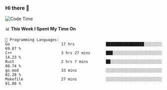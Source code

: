 ### Hi there 👋

<!--
**CrazyCollin/crazycollin** is a ✨ _special_ ✨ repository because its `README.md` (this file) appears on your GitHub profile.

Here are some ideas to get you started:

- 🔭 I’m currently working on ...
- 🌱 I’m currently learning ...
- 👯 I’m looking to collaborate on ...
- 🤔 I’m looking for help with ...
- 💬 Ask me about ...
- 📫 How to reach me: ...
- 😄 Pronouns: ...
- ⚡ Fun fact: ...
-->

<!--START_SECTION:waka-->
![Code Time](http://img.shields.io/badge/Code%20Time-241%20hrs%2045%20mins-blue)

📊 **This Week I Spent My Time On** 

```text
💬 Programming Languages: 
Go                       17 hrs              █████████████████░░░░░░░░   69.87 % 
C++                      3 hrs 27 mins       ███░░░░░░░░░░░░░░░░░░░░░░   14.23 % 
Rust                     2 hrs 7 mins        ██░░░░░░░░░░░░░░░░░░░░░░░   08.74 % 
go.mod                   33 mins             ░░░░░░░░░░░░░░░░░░░░░░░░░   02.28 % 
Makefile                 27 mins             ░░░░░░░░░░░░░░░░░░░░░░░░░   01.88 % 

```


<!--END_SECTION:waka-->
